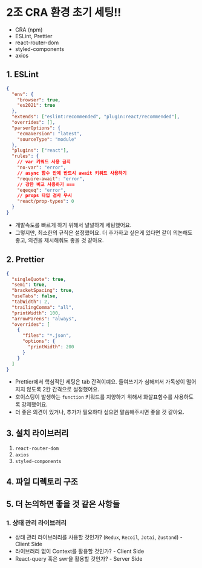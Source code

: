 # 2조 CRA 환경 초기 세팅!!

- CRA (npm)
- ESLint, Prettier
- react-router-dom
- styled-components
- axios

## 1. ESLint

```json
{
  "env": {
    "browser": true,
    "es2021": true
  },
  "extends": ["eslint:recommended", "plugin:react/recommended"],
  "overrides": [],
  "parserOptions": {
    "ecmaVersion": "latest",
    "sourceType": "module"
  },
  "plugins": ["react"],
  "rules": {
    // var 키워드 사용 금지
    "no-var": "error",
    // async 함수 안에 반드시 await 키워드 사용하기
    "require-await": "error",
    // 강한 비교 사용하기 ===
    "eqeqeq": "error",
    // props 타입 검사 무시
    "react/prop-types": 0
  }
}
```

- 개발속도를 빠르게 하기 위해서 널널하게 세팅했어요.
- 그렇지만, 최소한의 규칙은 설정했어요. 더 추가하고 싶은게 있다면 같이 의논해도 좋고, 의견을 제시해줘도 좋을 것 같아요.

## 2. Prettier

```json
{
  "singleQuote": true,
  "semi": true,
  "bracketSpacing": true,
  "useTabs": false,
  "tabWidth": 2,
  "trailingComma": "all",
  "printWidth": 100,
  "arrowParens": "always",
  "overrides": [
    {
      "files": "*.json",
      "options": {
        "printWidth": 200
      }
    }
  ]
}
```

- Prettier에서 핵심적인 세팅은 tab 간격이예요. 들여쓰기가 심해져서 가독성이 떨어지지 않도록 2칸 간격으로 설정했어요.
- 호이스팅이 발생하는 `function` 키워드를 지양하기 위해서 화살표함수를 사용하도록 강제했어요.
- 더 좋은 의견이 있거나, 추가가 필요하다 싶으면 말씀해주시면 좋을 것 같아요.

## 3. 설치 라이브러리

1. `react-router-dom`
2. `axios`
3. `styled-components`

## 4. 파일 디렉토리 구조

## 5. 더 논의하면 좋을 것 같은 사항들

### 1. 상태 관리 라이브러리

- 상태 관리 라이브러리를 사용할 것인가? (`Redux`, `Recoil`, `Jotai`, `Zustand`) - Client Side
- 라이브러리 없이 Context를 활용할 것인가? - Client Side
- React-query 혹은 swr을 활용할 것인가? - Server Side
